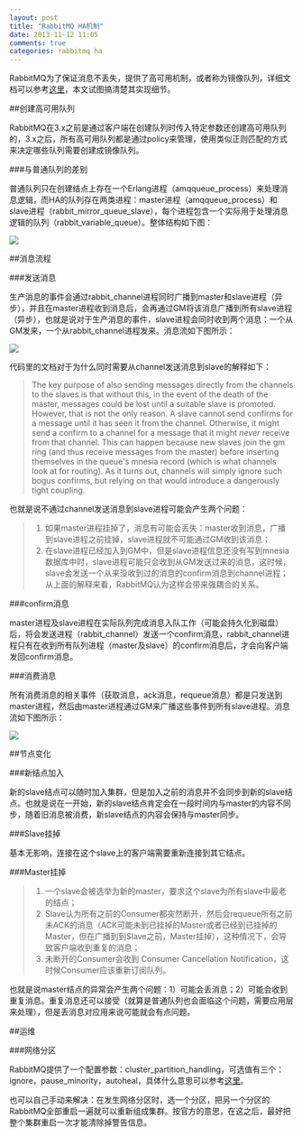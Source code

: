 ```yaml
---
layout: post
title: "RabbitMQ HA机制"
date: 2013-11-12 11:05
comments: true
categories: rabbitmq ha
---
```


RabbitMQ为了保证消息不丢失，提供了高可用机制，或者称为镜像队列，详细文档可以参考[这里](http://www.rabbitmq.com/ha.html)，本文试图搞清楚其实现细节。

<!--more-->

##创建高可用队列

RabbitMQ在3.x之前是通过客户端在创建队列时传入特定参数还创建高可用队列的，3.x之后，所有高可用队列都是通过policy来管理，使用类似正则匹配的方式来决定哪些队列需要创建成镜像队列。

###与普通队列的差别

普通队列只在创建结点上存在一个Erlang进程（amqqueue_process）来处理消息逻辑，而HA的队列存在两类进程：master进程（amqqueue_process）和slave进程（rabbit_mirror_queue_slave），每个进程包含一个实际用于处理消息逻辑的队列（rabbit_variable_queue）。整体结构如下图：

<img src="{{ root_url }}/images/rabbit_ha.png" />

##消息流程

###发送消息

生产消息的事件会通过rabbit_channel进程同时广播到master和slave进程（异步），并且在master进程收到消息后，会再通过GM将该消息广播到所有slave进程（异步），也就是说对于生产消息的事件，slave进程会同时收到两个消息：一个从GM发来，一个从rabbit_channel进程发来。消息流如下图所示：

<img src="{{ root_url }}/images/rabbit_ha_publish.png" />

代码里的文档对于为什么同时需要从channel发送消息到slave的解释如下：

> The key purpose of also sending messages directly from the channels
> to the slaves is that without this, in the event of the death of
> the master, messages could be lost until a suitable slave is
> promoted. However, that is not the only reason. A slave cannot send
> confirms for a message until it has seen it from the
> channel. Otherwise, it might send a confirm to a channel for a
> message that it might *never* receive from that channel. This can
> happen because new slaves join the gm ring (and thus receive
> messages from the master) before inserting themselves in the
> queue's mnesia record (which is what channels look at for routing).
> As it turns out, channels will simply ignore such bogus confirms,
> but relying on that would introduce a dangerously tight coupling.

也就是说不通过channel发送消息到slave进程可能会产生两个问题：
> 1. 如果master进程挂掉了，消息有可能会丢失：master收到消息，广播到slave进程之前挂掉，slave进程就不可能通过GM收到该消息；
> 2. 在slave进程已经加入到GM中，但是slave进程信息还没有写到mnesia数据库中时，slave进程可能只会收到从GM发送过来的消息，这时候，slave会发送一个从来没收到过的消息的confirm消息到channel进程；从上面的解释来看，RabbitMQ认为这样会带来强耦合的关系。

###confirm消息

master进程及slave进程在实际队列完成消息入队工作（可能会持久化到磁盘）后，将会发送进程（rabbit_channel）发送一个confirm消息，rabbit_channel进程只有在收到所有队列进程（master及slave）的confirm消息后，才会向客户端发回confirm消息。

###消费消息

所有消费消息的相关事件（获取消息，ack消息，requeue消息）都是只发送到master进程，然后由master进程通过GM来广播这些事件到所有slave进程。消息流如下图所示：

<img src="{{ root_url }}/images/rabbit_ha_consume.png" />

##节点变化

###新结点加入

新的slave结点可以随时加入集群，但是加入之前的消息并不会同步到新的slave结点。也就是说在一开始，新的slave结点肯定会在一段时间内与master的内容不同步，随着旧消息被消费，新slave结点的内容会保持与master同步。

###Slave挂掉

基本无影响，连接在这个slave上的客户端需要重新连接到其它结点。

###Master挂掉

> 1. 一个slave会被选举为新的master，要求这个slave为所有slave中最老的结点；
> 2. Slave认为所有之前的Consumer都突然断开，然后会requeue所有之前未ACK的消息（ACK可能未到已挂掉的Master或者已经到已挂掉的Master，但在广播到到Slave之前，Master挂掉），这种情况下，会导致客户端收到重复的消息；
> 3. 未断开的Consumer会收到 Consumer Cancellation Notification，这时候Consumer应该重新订阅队列。

也就是说master结点的异常会产生两个问题：1）可能会丢消息；2）可能会收到重复消息。重复消息还可以接受（就算是普通队列也会面临这个问题，需要应用层来处理），但是丢消息对应用来说可能就会有点问题。

##运维

###网络分区

RabbitMQ提供了一个配置参数：cluster_partition_handling，可选值有三个：ignore，pause_minority，autoheal，具体什么意思可以参考[这里](http://www.rabbitmq.com/partitions.html)。

也可以自己手动来解决：在发生网络分区时，选一个分区，把另一个分区的RabbitMQ全部重启一遍就可以重新组成集群。按官方的意思，在这之后，最好把整个集群重启一次才能清除掉警告信息。